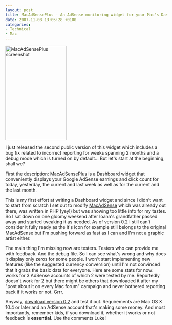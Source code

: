 ```yaml
---
layout: post
title: MacAdSensePlus - An AdSense monitoring widget for your Mac's Dashboard
date: 2007-11-08 13:05:28 +0100
categories:
- Technical
- Mac
---
```

<img src="http://www.rusiczki.net/blog/blogpics/macadsenseplus-first-version.png" width="191" height="294" alt="MacAdSensePlus screenshot" class="postimage"/>

I just released the second public version of this widget which includes a bug fix related to incorrect reporting for weeks spanning 2 months and a debug mode which is turned on by default... But let's start at the beginning, shall we?

First the description: MacAdSensePlus is a Dashboard widget that conveniently displays your Google AdSense earnings and click count for today, yesterday, the current and last week as well as for the current and the last month.

This is my first effort at writing a Dashboard widget and since I didn't want to start from scratch I set out to modify <a href="http://blog.oswaldism.de/macadsense-simple-adsense-widget-for-mac-os-x">MacAdSense</a> which was already out there, was written in PHP (yey!) but was showing too little info for my tastes. So I sat down on one gloomy weekend after Ioana's grandfather passed away and started tweaking it as needed. As of version 0.2 I still can't consider it fully ready as the it's icon for example still belongs to the original MacAdSense but I'm pushing forward as fast as I can and I'm not a graphic artist either.

The main thing I'm missing now are testers. Testers who can provide me with feedback. And the debug file. So I can see what's wrong and why does it display only zeros for some people. I won't start implementing new features (like the suggested currency conversion) until I'm not convinced that it grabs the basic data for everyone. Here are some stats for now: works for 3 AdSense accounts of which 2 were tested by me. Reportedly doesn't work for 2 but there might be others that downloaded it after my "post about it on every Mac forum" campaign and never bothered reporting back if it works or not. Grrr.

Anyway, <a href="http://www.rusiczki.net/macadsenseplus/releases/MacAdSensePlus.0.2.wdgt.zip">download version 0.2</a> and test it out. Requirements are Mac OS X 10.4 or later and an AdSense account that's making some money. And most importantly, remember kids, if you download it, whether it works or not feedback is <strong>essential</strong>. Use the comments Luke!
